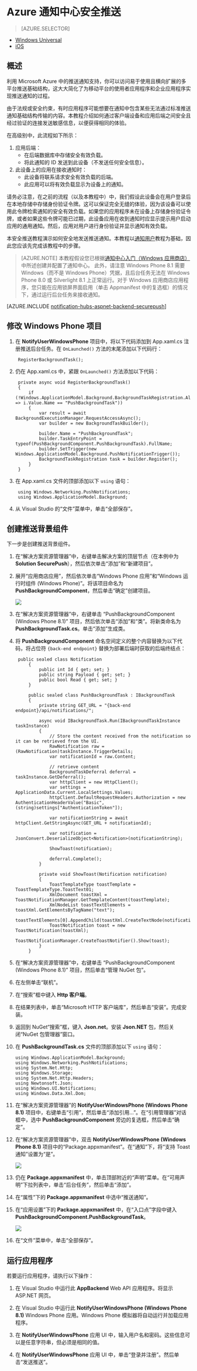 <properties 
	pageTitle="Azure 通知中心安全推送" 
	description="了解如何在 Azure 中发送安全推送通知。代码示例是使用 .NET API 通过 C# 编写的。" 
	documentationCenter="windows" 
	authors="wesmc7777" 
	manager="dwrede" 
	editor="" 
	services="notification-hubs"/>

<tags 
	ms.service="notification-hubs" 
	ms.date="02/29/2016"
	wacn.date="05/18/2016"/>

# Azure 通知中心安全推送

> [AZURE.SELECTOR]
- [Windows Universal](/documentation/articles/notification-hubs-windows-dotnet-secure-push/)
- [iOS](/documentation/articles/notification-hubs-aspnet-backend-ios-secure-push/)


## 概述

利用 Microsoft Azure 中的推送通知支持，你可以访问易于使用且横向扩展的多平台推送基础结构，这大大简化了为移动平台的使用者应用程序和企业应用程序实现推送通知的过程。

由于法规或安全约束，有时应用程序可能想要在通知中包含某些无法通过标准推送通知基础结构传输的内容。本教程介绍如何通过客户端设备和应用后端之间安全且经过验证的连接发送敏感信息，以便获得相同的体验。

在高级别中，此流程如下所示：

1. 应用后端：
	- 在后端数据库中存储安全有效负载。
	- 将此通知的 ID 发送到此设备（不发送任何安全信息）。
2. 此设备上的应用在接收通知时：
	- 此设备将联系请求安全有效负载的后端。
	- 此应用可以将有效负载显示为设备上的通知。

请务必注意，在之前的流程（以及本教程中）中，我们假设此设备会在用户登录后在本地存储中存储身份验证令牌。这可以保证完全无缝的体验，因为该设备可以使用此令牌检索通知的安全有效负载。如果您的应用程序未在设备上存储身份验证令牌，或者如果这些令牌可能已过期，此设备应用在收到通知时应显示提示用户启动应用的通用通知。然后，应用对用户进行身份验证并显示通知有效负载。

本安全推送教程演示如何安全地发送推送通知。本教程以[通知用户](/documentation/articles/notification-hubs-aspnet-backend-windows-dotnet-notify-users/)教程为基础，因此您应该先完成该教程中的步骤。

> [AZURE.NOTE] 本教程假设您已根据[通知中心入门（Windows 应用商店）](/documentation/articles/notification-hubs-windows-store-dotnet-get-started/)中所述创建并配置了通知中心。
此外，请注意 Windows Phone 8.1 需要 Windows（而不是 Windows Phone）凭据，且后台任务无法在 Windows Phone 8.0 或 Silverlight 8.1 上正常运行。对于 Windows 应用商店应用程序，您只能在应用锁屏界面启用（单击 Appmanifest 中的复选框）的情况下，通过运行后台任务来接收通知。

[AZURE.INCLUDE [notification-hubs-aspnet-backend-securepush](../includes/notification-hubs-aspnet-backend-securepush.md)]

## 修改 Windows Phone 项目

1. 在 **NotifyUserWindowsPhone** 项目中，将以下代码添加到 App.xaml.cs 注册推送后台任务。在 `OnLaunched()` 方法的末尾添加以下代码行：

		RegisterBackgroundTask();

2. 仍在 App.xaml.cs 中，紧跟 `OnLaunched()` 方法添加以下代码：

		private async void RegisterBackgroundTask()
        {
            if (!Windows.ApplicationModel.Background.BackgroundTaskRegistration.AllTasks.Any(i => i.Value.Name == "PushBackgroundTask"))
            {
                var result = await BackgroundExecutionManager.RequestAccessAsync();
                var builder = new BackgroundTaskBuilder();

                builder.Name = "PushBackgroundTask";
                builder.TaskEntryPoint = typeof(PushBackgroundComponent.PushBackgroundTask).FullName;
                builder.SetTrigger(new Windows.ApplicationModel.Background.PushNotificationTrigger());
                BackgroundTaskRegistration task = builder.Register();
            }
        }

3. 在 App.xaml.cs 文件的顶部添加以下 `using` 语句：

		using Windows.Networking.PushNotifications;
		using Windows.ApplicationModel.Background;

4. 从 Visual Studio 的“文件”菜单中，单击“全部保存”。
		
## 创建推送背景组件

下一步是创建推送背景组件。

1. 在“解决方案资源管理器”中，右键单击解决方案的顶层节点（在本例中为 **Solution SecurePush**），然后依次单击“添加”和“新建项目”。

2. 展开“应用商店应用”，然后依次单击“Windows Phone 应用”和“Windows 运行时组件 (Windows Phone)”。将该项目命名为 **PushBackgroundComponent**，然后单击“确定”创建项目。

	![][12]

3. 在“解决方案资源管理器”中，右键单击 “PushBackgroundComponent (Windows Phone 8.1)” 项目，然后依次单击“添加”和“类”。将新类命名为 **PushBackgroundTask.cs**。单击“添加”生成类。

4. 将 **PushBackgroundComponent** 命名空间定义的整个内容替换为以下代码，将占位符 `{back-end endpoint}` 替换为部署后端时获取的后端终结点：

		public sealed class Notification
    		{
        		public int Id { get; set; }
        		public string Payload { get; set; }
        		public bool Read { get; set; }
    		}
    
		    public sealed class PushBackgroundTask : IBackgroundTask
    		{
        		private string GET_URL = "{back-end endpoint}/api/notifications/";
		
        		async void IBackgroundTask.Run(IBackgroundTaskInstance taskInstance)
		        {
        		    // Store the content received from the notification so it can be retrieved from the UI.
		            RawNotification raw = (RawNotification)taskInstance.TriggerDetails;
            		var notificationId = raw.Content;

            		// retrieve content
		            BackgroundTaskDeferral deferral = taskInstance.GetDeferral();
            		var httpClient = new HttpClient();
		            var settings = ApplicationData.Current.LocalSettings.Values;
		            httpClient.DefaultRequestHeaders.Authorization = new AuthenticationHeaderValue("Basic", (string)settings["AuthenticationToken"]);

		            var notificationString = await httpClient.GetStringAsync(GET_URL + notificationId);

            		var notification = JsonConvert.DeserializeObject<Notification>(notificationString);

		            ShowToast(notification);

		            deferral.Complete();
		        }

		        private void ShowToast(Notification notification)
		        {
		            ToastTemplateType toastTemplate = ToastTemplateType.ToastText01;
		            XmlDocument toastXml = ToastNotificationManager.GetTemplateContent(toastTemplate);
            		XmlNodeList toastTextElements = toastXml.GetElementsByTagName("text");
		            toastTextElements[0].AppendChild(toastXml.CreateTextNode(notification.Payload));
    	        	ToastNotification toast = new ToastNotification(toastXml);
		            ToastNotificationManager.CreateToastNotifier().Show(toast);
    		    }
    		}

5. 在“解决方案资源管理器”中，右键单击 “PushBackgroundComponent (Windows Phone 8.1)” 项目，然后单击“管理 NuGet 包”。

6. 在左侧单击“联机”。

7. 在“搜索”框中键入 **Http 客户端**。

8. 在结果列表中，单击“Microsoft HTTP 客户端库”，然后单击“安装”。完成安装。

9. 返回到 NuGet“搜索”框，键入 **Json.net**。安装 **Json.NET** 包，然后关闭“NuGet 包管理器”窗口。

10. 在 **PushBackgroundTask.cs** 文件的顶部添加以下 `using` 语句：

		using Windows.ApplicationModel.Background;
		using Windows.Networking.PushNotifications;
		using System.Net.Http;
		using Windows.Storage;
		using System.Net.Http.Headers;
		using Newtonsoft.Json;
		using Windows.UI.Notifications;
		using Windows.Data.Xml.Dom;

11. 在“解决方案资源管理器”的 **NotifyUserWindowsPhone (Windows Phone 8.1)** 项目中，右键单击“引用”，然后单击“添加引用...”。在“引用管理器”对话框中，选中 **PushBackgroundComponent** 旁边的复选框，然后单击“确定”。

12. 在“解决方案资源管理器”中，双击 **NotifyUserWindowsPhone (Windows Phone 8.1)** 项目中的“Package.appxmanifest”。在“通知”下，将“支持 Toast 通知”设置为“是”。

	![][3]

13. 仍在 **Package.appxmanifest** 中，单击顶部附近的“声明”菜单。在“可用声明”下拉列表中，单击“后台任务”，然后单击“添加”。
 
14. 在“属性”下的 **Package.appxmanifest** 中选中“推送通知”。

15. 在“应用设置”下的 **Package.appxmanifest** 中，在“入口点”字段中键入 **PushBackgroundComponent.PushBackgroundTask**。

	![][13]

16. 在“文件”菜单中，单击“全部保存”。

## 运行应用程序

若要运行应用程序，请执行以下操作：

1. 在 Visual Studio 中运行此 **AppBackend** Web API 应用程序。将显示 ASP.NET 网页。

2. 在 Visual Studio 中运行此 **NotifyUserWindowsPhone (Windows Phone 8.1)** Windows Phone 应用。Windows Phone 模拟器将自动运行并加载应用程序。

3. 在 **NotifyUserWindowsPhone** 应用 UI 中，输入用户名和密码。这些信息可以是任意字符串，但必须是相同的值。

4. 在 **NotifyUserWindowsPhone** 应用 UI 中，单击“登录并注册”。然后单击“发送推送”。

[3]: ./media/notification-hubs-aspnet-backend-windows-dotnet-secure-push/notification-hubs-secure-push3.png
[12]: ./media/notification-hubs-aspnet-backend-windows-dotnet-secure-push/notification-hubs-secure-push12.png
[13]: ./media/notification-hubs-aspnet-backend-windows-dotnet-secure-push/notification-hubs-secure-push13.png

<!---HONumber=Mooncake_0503_2016-->